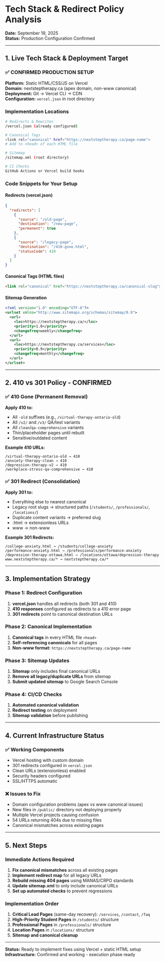 # Tech Stack & Redirect Policy Analysis
**Date:** September 19, 2025  
**Status:** Production Configuration Confirmed

---

## 1. Live Tech Stack & Deployment Target

### ✅ CONFIRMED PRODUCTION SETUP

**Platform:** Static HTML/CSS/JS on Vercel  
**Domain:** nextsteptherapy.ca (apex domain, non-www canonical)  
**Deployment:** Git → Vercel CLI → CDN  
**Configuration:** `vercel.json` in root directory  

### Implementation Locations

```bash
# Redirects & Rewrites
/vercel.json (already configured)

# Canonical Tags  
<link rel="canonical" href="https://nextsteptherapy.ca/page-name">
# Add to <head> of each HTML file

# Sitemap
/sitemap.xml (root directory)

# CI Checks
GitHub Actions or Vercel build hooks
```

### Code Snippets for Your Setup

#### Redirects (vercel.json)
```json
{
  "redirects": [
    {
      "source": "/old-page",
      "destination": "/new-page", 
      "permanent": true
    },
    {
      "source": "/legacy-page",
      "destination": "/410-gone.html",
      "statusCode": 410
    }
  ]
}
```

#### Canonical Tags (HTML files)
```html
<link rel="canonical" href="https://nextsteptherapy.ca/canonical-slug">
```

#### Sitemap Generation
```xml
<?xml version="1.0" encoding="UTF-8"?>
<urlset xmlns="http://www.sitemaps.org/schemas/sitemap/0.9">
  <url>
    <loc>https://nextsteptherapy.ca/</loc>
    <priority>1.0</priority>
    <changefreq>weekly</changefreq>
  </url>
  <url>
    <loc>https://nextsteptherapy.ca/services</loc>
    <priority>0.9</priority>
    <changefreq>monthly</changefreq>
  </url>
</urlset>
```

---

## 2. 410 vs 301 Policy - CONFIRMED

### ✅ 410 Gone (Permanent Removal)

**Apply 410 to:**
- All `-old` suffixes (e.g., `/virtual-therapy-ontario-old`)
- All `/v2/` and `/v3/` QA/test variants  
- All `clean`/`qa-comprehensive` variants
- Thin/placeholder pages until rebuilt
- Sensitive/outdated content

**Example 410 URLs:**
```
/virtual-therapy-ontario-old → 410
/anxiety-therapy-clean → 410
/depression-therapy-v2 → 410
/workplace-stress-qa-comprehensive → 410
```

### ✅ 301 Redirect (Consolidation)

**Apply 301 to:**
- Everything else to nearest canonical
- Legacy root slugs → structured paths (`/students/`, `/professionals/`, `/locations/`)
- Duplicate content variants → preferred slug
- .html → extensionless URLs
- www → non-www

**Example 301 Redirects:**
```
/college-anxiety.html → /students/college-anxiety
/performance-anxiety.html → /professionals/performance-anxiety
/depression-therapy-ottawa.html → /locations/ottawa/depression-therapy
www.nextsteptherapy.ca/* → nextsteptherapy.ca/*
```

---

## 3. Implementation Strategy

### Phase 1: Redirect Configuration
1. **vercel.json** handles all redirects (both 301 and 410)
2. **410 responses** configured as redirects to a 410 error page
3. **301 redirects** point to canonical destination URLs

### Phase 2: Canonical Implementation
1. **Canonical tags** in every HTML file `<head>`
2. **Self-referencing canonicals** for all pages
3. **Non-www format:** `https://nextsteptherapy.ca/page-name`

### Phase 3: Sitemap Updates
1. **Sitemap** only includes final canonical URLs
2. **Remove all legacy/duplicate URLs** from sitemap
3. **Submit updated sitemap** to Google Search Console

### Phase 4: CI/CD Checks
1. **Automated canonical validation**
2. **Redirect testing** on deployment
3. **Sitemap validation** before publishing

---

## 4. Current Infrastructure Status

### ✅ Working Components
- Vercel hosting with custom domain
- 301 redirects configured in `vercel.json`
- Clean URLs (extensionless) enabled
- Security headers configured
- SSL/HTTPS automatic

### ❌ Issues to Fix
- Domain configuration problems (apex vs www canonical issues)
- New files in `/public/` directory not deploying properly
- Multiple Vercel projects causing confusion
- 54 URLs returning 404s due to missing files
- Canonical mismatches across existing pages

---

## 5. Next Steps

### Immediate Actions Required
1. **Fix canonical mismatches** across all existing pages
2. **Implement redirect map** for all legacy URLs
3. **Rebuild missing 404 pages** using MANAS/CRPO standards
4. **Update sitemap.xml** to only include canonical URLs
5. **Set up automated checks** to prevent regressions

### Implementation Order
1. **Critical Lead Pages** (same-day recovery): `/services`, `/contact`, `/faq`
2. **High-Priority Student Pages** in `/students/` structure
3. **Professional Pages** in `/professionals/` structure
4. **Location Pages** in `/locations/` structure
5. **Sitemap and canonical cleanup**

---

**Status:** Ready to implement fixes using Vercel + static HTML setup  
**Infrastructure:** Confirmed and working - execution phase ready
